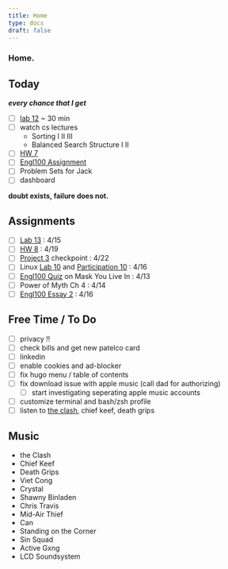 ```yaml
---
title: Home
type: docs 
draft: false
---
```


### Home.

## Today 
***every chance that I get***
- [ ] [lab 12](https://inst.eecs.berkeley.edu/~cs61b/sp22/materials/lab/lab12/index.html) ~ 30 min 
- [ ] watch cs lectures 
    - Sorting I II III 
    - Balanced Search Structure I II 
- [ ] [HW 7](https://inst.eecs.berkeley.edu/~cs61b/sp22/materials/hw/hw7/index.html)
- [ ] [Engl100 Assignment](https://smccd.instructure.com/courses/43472/assignments/1040331) 
- [ ] Problem Sets for Jack 
- [ ] dashboard 

 **doubt exists, failure does not.**


## Assignments  
- [ ] [Lab 13](https://inst.eecs.berkeley.edu/~cs61b/sp22/materials/lab/lab13/index.html) : 4/15
- [ ] [HW 8](https://inst.eecs.berkeley.edu/~cs61b/sp22/materials/hw/hw8/index.html) : 4/19 
- [ ] [Project 3](https://inst.eecs.berkeley.edu/~cs61b/sp22/materials/proj/proj3/index.html) checkpoint : 4/22
- [ ] Linux [Lab 10](https://decal.ocf.berkeley.edu/labs/b10) and [Participation 10](https://www.gradescope.com/courses/346688/assignments/1794706/submissions/new) : 4/16
- [ ] [Engl100 Quiz](https://smccd.instructure.com/courses/43472/assignments/1040358) on Mask You Live In : 4/13
- [ ] Power of Myth Ch 4 : 4/14
- [ ] [Engl100 Essay 2](https://smccd.instructure.com/courses/43472/assignments/1040339) : 4/16

## Free Time / To Do 
- [ ] privacy !!
- [ ] check bills and get new patelco card 
- [ ] linkedin
- [ ] enable cookies and ad-blocker 
- [ ] fix hugo menu / table of contents 
- [ ] fix download issue with apple music (call dad for authorizing)
    - [ ] start investigating seperating apple music accounts
- [ ] customize terminal and bash/zsh profile
- [ ] listen to [the clash](https://music.apple.com/us/album/london-calling/684811762), chief keef, death grips 

## Music 
- the Clash
- Chief Keef
- Death Grips
- Viet Cong 
- Crystal 
- Shawny Binladen 
- Chris Travis 
- Mid-Air Thief 
- Can 
- Standing on the Corner
- Sin Squad 
- Active Gxng 
- LCD Soundsystem
